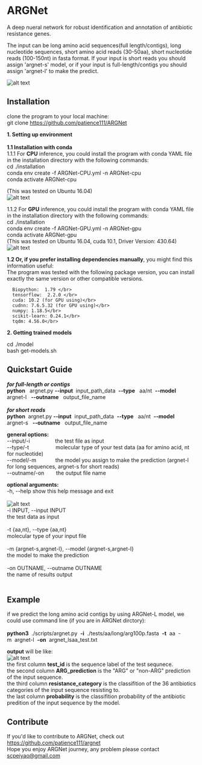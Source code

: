 ARGNet
======
A deep nueral network for robust identification and annotation of antibiotic resistance genes.

The input can be long amino acid sequences(full length/contigs), long nucleotide sequences, 
short amino acid reads (30-50aa), short nucleotide reads (100-150nt) in fasta format.
If your input is short reads you should assign 'argnet-s' model, or if your input is full-length/contigs
you should assign 'argnet-l' to make the predict. </br>

![alt text](https://github.com/patience111/ARGNet/blob/main/pics/ARGNet_workflow.png)</br>


Installation
------------
clone the program to your local machine:</br>
git clone https://github.com/patience111/ARGNet

**1. Setting up environment**</br></br>
   **1.1 Installation with conda**</br>
   1.1.1 For **CPU** inference, you could install the program with conda YAML file in the installation directory with the following commands:</br>
   cd ./installation </br>
   conda env create -f ARGNet-CPU.yml -n ARGNet-cpu </br>
   conda activate ARGNet-cpu </br>
   
   (This was tested on Ubuntu 16.04)</br>
   ![alt text](https://github.com/patience111/ARGNet/blob/main/pics/argnet_conda_cpu_trial.png)</br>
   
   
   1.1.2 For **GPU** inference, you could install the program with conda YAML file in the installation directory with the following commands:</br>
      cd ./installation</br>
      conda env create -f ARGNet-GPU.yml -n ARGNet-gpu</br>
      conda activate ARGNet-gpu</br>
      (This was tested on Ubuntu 16.04, cuda 10.1, Driver Version: 430.64)</br>
      ![alt text](https://github.com/patience111/ARGNet/blob/main/pics/argnet_conda_gpu_trial.png)</br>

   **1.2 Or, if you prefer installing dependencies manually**, you might find this information useful:</br>
      The program was tested with the following package version, you can install exactly the same version or other compatible versions.</br>

      Biopython:  1.79 </br>
      tensorflow:  2.2.0 </br> 
      cuda: 10.2 (for GPU using)</br> 
      cudnn: 7.6.5.32 (for GPU using)</br>
      numpy: 1.18.5</br>
      scikit-learn: 0.24.1</br>
      tqdm: 4.56.0</br>

**2. Getting trained models**<br>
   
   cd ./model </br>
   bash get-models.sh

Quickstart Guide
----------------
  ***for full-length or contigs***</br>
      **python**&nbsp;&nbsp; argnet.py **--input**&nbsp;&nbsp;input_path_data&nbsp;&nbsp;**--type**&nbsp;&nbsp; aa/nt&nbsp;&nbsp;**--model**&nbsp;&nbsp; argnet-l&nbsp;&nbsp;  **--outname**&nbsp;&nbsp; output_file_name </br></br>
  ***for short reads***</br>
      **python**&nbsp;&nbsp;argnet.py **--input**&nbsp;&nbsp;input_path_data&nbsp;&nbsp;**--type**&nbsp;&nbsp; aa/nt&nbsp;&nbsp;**--model**&nbsp;&nbsp; argnet-s&nbsp;&nbsp;  **--outname**&nbsp;&nbsp; output_file_name </br>
    
**general options:**</br>
     --input/-i&nbsp;&nbsp;&nbsp;&nbsp;&nbsp;&nbsp;&nbsp;&nbsp;&nbsp;&nbsp;&nbsp;&nbsp;&nbsp;&nbsp;&nbsp;&nbsp;&nbsp;the test file as input </br>
     --type/-t &nbsp;&nbsp;&nbsp;&nbsp;&nbsp;&nbsp;&nbsp;&nbsp;&nbsp;&nbsp;&nbsp;&nbsp;&nbsp;&nbsp;&nbsp;&nbsp;&nbsp;molecular type of your test data (aa for amino acid, nt for nucleotide)</br>
     --model/-m&nbsp;&nbsp;&nbsp;&nbsp;&nbsp;&nbsp;&nbsp;&nbsp;&nbsp;&nbsp;&nbsp;&nbsp;&nbsp;the model you assign to make the prediction (argnet-l for long sequences, argnet-s for short reads) </br>
     --outname/-on&nbsp;&nbsp;&nbsp;&nbsp;&nbsp;&nbsp;&nbsp;&nbsp;the output file name </br>

**optional arguments:**</br>
  -h, --help            show this help message and exit</br></br>
  ![alt text](https://github.com/patience111/ARGNet/blob/main/pics/ARGNet_help.jpeg)</br>
  -i INPUT, --input INPUT </br>
                        the test data as input </br></br>
  -t {aa,nt}, --type {aa,nt} </br>
                        molecular type of your input file </br></br>
  -m {argnet-s,argnet-l}, --model {argnet-s,argnet-l} </br>
                        the model to make the prediction </br></br>
  -on OUTNAME, --outname OUTNAME </br>
                        the name of results output </br></br>
  
 
Example
----------
if we predict the long amino acid contigs by using ARGNet-L model, we could use command line (if you are in ARGNet dirctory):</br></br>
**python3**&nbsp;&nbsp;./scripts/argnet.py&nbsp;&nbsp;**-i**&nbsp;&nbsp;./tests/aa/long/arg100p.fasta&nbsp;&nbsp;**-t**&nbsp;&nbsp;aa&nbsp;&nbsp;-m&nbsp;&nbsp;argnet-l&nbsp;&nbsp;**-on**&nbsp;&nbsp;argnet_lsaa_test.txt </br>

**output** will be like: </br>
![alt text](https://github.com/patience111/ARGNet/blob/main/pics/lsaa_prediction.png)</br>
the first column **test_id** is the sequence label of the test sequnece.</br>
the second column **ARG_prediction** is the "ARG" or "non-ARG" prediction of the input sequence.</br>
the third column **resistance_category** is the classifition of the 36 antibiotics categories of the input sequence resisting to.</br>
the last column **probability** is the classifition probability of the antibiotic predition of the input sequence by the model.

Contribute
----------

If you'd like to contribute to ARGNet, check out https://github.com/patience111/argnet</br>
Hope you enjoy ARGNet journey, any problem please contact scpeiyao@gmail.com
